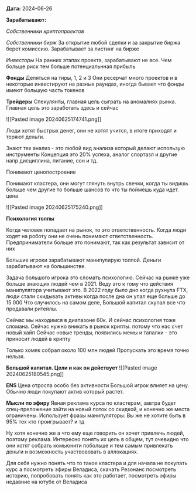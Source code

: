 
**Дата:** 2024-06-26

**Зарабатывают:**

*Собственники криптопроектов*

*Собственники бирж*
За открытие любой сделки и за закрытие биржа берет комиссию. Зарабатывает за листинг на бирже

*Инвесторы*
На ранних этапах проекта, зарабатывают не все. Чем больше риск тем больше потенциальнная прибыль

**Фонды**
Деляться на тиры, 1, 2 и 3
Они ресерчат много проектов и в некоторые инвестируют на разных раундах, иногда бывает что фонды имеют большую часть токенов

**Трейдеры**
Спекулянты, главная цель сыграть на аномалиях рынка. Главная цель это заработать здесь и сейчас

![[Pasted image 20240625174741.png]]


Люди хотят быстрых денег, они не хотят учится, в итоге приходят и теряют деньги. 

Знают тех анализ - это любой вид анализа который делают использую инструменты
Концепция это 20% успеха, аналог спортазл и другие напр дисциплина, питание, сон и тд.

Понимают ценопостроение

Понимают кластера, они могут глянуть внутрь свечки, когда ты видишь больше чем другие то больше шансов то что ты поймешь куда идет. цена

![[Pasted image 20240625175240.png]]


**Психология толпы**

Когда человек попадает на рынок, то это ответственность. Когда люди ходят на роботу они не очень понимают ответственность.
Предприниматели больше это понимают, так как результат зависит от них

Большие игроки зарабатывают манипулирую толпой. Деньги зарабатывают на большинстве.

Задача большого игрока это сломать психологию. Сейчас на рынке уже больше знающих людей чем в 2021. Веду это к тому что действия манипулятора учитывают это. 
В 2022 году было дно когда рухнула FTX, люди стали скидывать активы когда после дна он упал еще больше до 15 000
Что случилось на самом деле, Большой капитал скупал все что продавали ритейлы. 

Сейчас мы находимся в диапазоне 60к. И сейчас психология тоже сломана. 
Сейчас нужно вникать в рынок крипты. потому что нас счет новый хайп
Сейчас новые тренды, появились мемы и тапалки - это приносит людей в крипту

Только хомяк собрал около 100 млн людей
Пропускать это время точно нельзя.

**Большой капитал. Цели и как он действует**
![[Pasted image 20240625180545.png]]

**ENS**
Цена отросла особо без активности
Большой игрок влияет на цену. Обычно люди покупают актив который растет. 


**Мысли по эфиру**
Явная реклама курса по кластерам, завтра будет спец-преложение зайти на новый поток со скидкой, и конечно же места ограничены. 
Использует фразы манипуляторы: Вы же не хотите быть в 95% тех кто проигрывает? и тд

Ну хотя конечно же а что ему еще говорить он хочет привлечь людей, поэтому реклама. Интересно понять их цель в общем, тут очевидно что они хотят собрать комьюнити побольше и тем самым привлекать деньги и возможность участвововать в аллокациях.

Для себя нужно понять что то такое кластера и для начала не покупать курс а посмотреть эфиры Веладиса, скачать Резонанс посмотреть историю, попробовать понять как это работает, посмотреть эфиры недавние на ютубе от Веладиса
